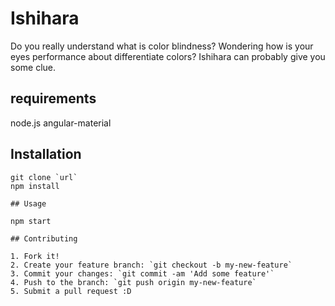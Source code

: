 # Ishihara
Do you really understand what is color blindness? Wondering how is your eyes performance about differentiate colors? Ishihara can probably give you some clue.

## requirements
node.js
angular-material

## Installation
```
git clone `url`
npm install

## Usage

npm start

## Contributing

1. Fork it!
2. Create your feature branch: `git checkout -b my-new-feature`
3. Commit your changes: `git commit -am 'Add some feature'`
4. Push to the branch: `git push origin my-new-feature`
5. Submit a pull request :D
